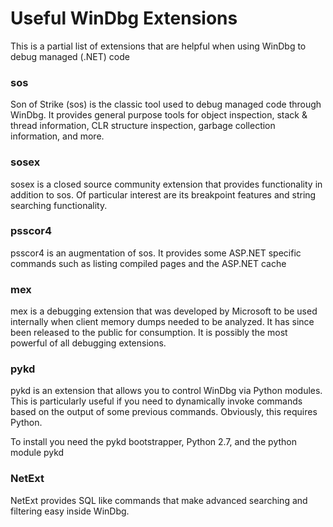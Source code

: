 # Useful WinDbg Extensions
This is a partial list of extensions that are helpful when using WinDbg to debug managed (.NET) code
### sos
Son of Strike (sos) is the classic tool used to debug managed code through WinDbg. It provides general purpose tools for object inspection, stack & thread information, CLR structure inspection, garbage collection information, and more.

### sosex
sosex is a closed source community extension that provides functionality in addition to sos. Of particular interest are its breakpoint features and string searching functionality.

### psscor4
psscor4 is an augmentation of sos. It provides some ASP.NET specific commands such as listing compiled pages and the ASP.NET cache

### mex
mex is a debugging extension that was developed by Microsoft to be used internally when client memory dumps needed to be analyzed. It has since been released to the public for consumption. It is possibly the most powerful of all debugging extensions.

### pykd
pykd is an extension that allows you to control WinDbg via Python modules. This is particularly useful if you need to dynamically invoke commands based on the output of some previous commands. Obviously, this requires Python.

To install you need the pykd bootstrapper, Python 2.7, and the python module pykd

### NetExt
NetExt provides SQL like commands that make advanced searching and filtering easy inside WinDbg.